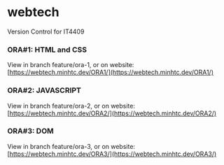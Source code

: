 # webtech
Version Control for IT4409

### ORA#1: HTML and CSS
View in branch feature/ora-1, or on website: [https://webtech.minhtc.dev/ORA1/](https://webtech.minhtc.dev/ORA1/)

### ORA#2: JAVASCRIPT
View in branch feature/ora-2, or on website: [https://webtech.minhtc.dev/ORA2/](https://webtech.minhtc.dev/ORA2/)

### ORA#3: DOM
View in branch feature/ora-3, or on website: [https://webtech.minhtc.dev/ORA3/](https://webtech.minhtc.dev/ORA3/)
